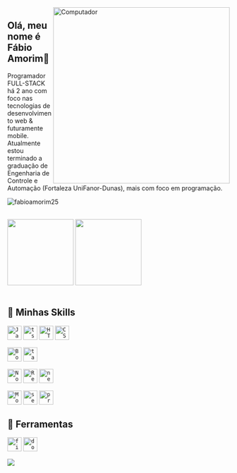 <img src="https://raw.githubusercontent.com/MicaelliMedeiros/micaellimedeiros/master/image/computer-illustration.png" min-width="400px" max-width="400px" width="400px" align="right" alt="Computador">

## Olá, meu nome é <strong>Fábio Amorim</strong>🔭
Programador FULL-STACK há 2 ano com foco nas tecnologias de desenvolvimento web & futuramente mobile. Atualmente estou 
terminado a graduação de Engenharia de Controle e Automação (Fortaleza UniFanor-Dunas), mais com foco em programação.

<p align="left"><img src="https://komarev.com/ghpvc/?username=fabioamorim25&label=Profile%20views&color=0e75b6&style=flat" alt="fabioamorim25" /></p>


<br>
<div>
  <img height="150em" src="https://github-readme-stats.vercel.app/api?username=fabioamorim25&show_icons=true&theme=codeSTACKr"/>
  <img height="150em" src="https://github-readme-stats.vercel.app/api/top-langs/?username=fabioamorim25&layout=compact&langs_count=7&theme=codeSTACKr"/>
</div>

<br>

## 🚀 Minhas Skills

<code><img height="32" src="https://skillicons.dev/icons?i=javascript" alt="Javascript"/></code>
<code><img height="32" src="https://skillicons.dev/icons?i=ts" alt="ts"/></code>
<code><img height="32" src="https://skillicons.dev/icons?i=html" alt="HTML5"/></code>
<code><img height="32" src="https://skillicons.dev/icons?i=css" alt="CSS"/></code>

<code><img height="32" src="https://skillicons.dev/icons?i=bootstrap" alt="Bootstrap"/></code>
<code><img height="32" src="https://skillicons.dev/icons?i=tailwind" alt="tailwind"/></code>

<code><img height="32" src="https://skillicons.dev/icons?i=nodejs" alt="Nodejs"/></code>
<code><img height="32" src="https://skillicons.dev/icons?i=react" alt="React"/></code>
<code><img height="32" src="https://skillicons.dev/icons?i=nextjs" alt="nextjs"/></code>

<code><img height="32" src="https://skillicons.dev/icons?i=mongodb" alt="MongoDB"/></code>
<code><img height="32" src="https://skillicons.dev/icons?i=sequelize" alt="sequelize"/></code>
<code><img height="32" src="https://skillicons.dev/icons?i=prisma" alt="prisma"/></code>


## 💼 Ferramentas

<code><img height="32" src="https://skillicons.dev/icons?i=figma" alt="figma"/></code>
<code><img height="32" src="https://skillicons.dev/icons?i=docker" alt="docker"/></code>

<div><img src="https://capsule-render.vercel.app/api?type=waving&color=gradient&height=65&section=footer"/></div>
